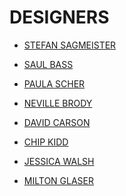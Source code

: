 # DESIGNERS

- [STEFAN SAGMEISTER]()
<!-- https://en.wikipedia.org/wiki/Stefan_Sagmeister -->
<!-- https://sagmeister.com/ -->

- [SAUL BASS]()
<!-- https://en.wikipedia.org/wiki/Saul_Bass -->

- [PAULA SCHER]()
<!-- https://en.wikipedia.org/wiki/Paula_Scher -->

- [NEVILLE BRODY]()
<!-- https://en.wikipedia.org/wiki/Neville_Brody -->

- [DAVID CARSON]()
<!-- https://en.wikipedia.org/wiki/David_Carson_(graphic_designer) -->

- [CHIP KIDD]()
<!-- https://en.wikipedia.org/wiki/Chip_Kidd -->
<!-- http://chipkidd.com/home/ -->

- [JESSICA WALSH]()
<!-- https://en.wikipedia.org/wiki/Jessica_Walsh -->
<!-- https://andwalsh.com/ -->

- [MILTON GLASER]()
<!-- https://en.wikipedia.org/wiki/Milton_Glaser -->